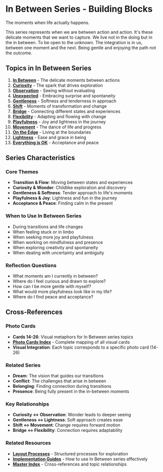 # In Between Series - Building Blocks

The moments when life actually happens.

This series represents when we are between action and action. It's these delicate moments that we want to capture. We live not in the doing but in the in between. To be open to the unknown. The integration is in us, between one moment and the next. Being gentle and enjoying the path not the outcome.

## Topics in In Between Series

1. **[In Between](01-in-between.md)** - The delicate moments between actions
2. **[Curiosity](02-curiosity.md)** - The spark that drives exploration
3. **[Observation](03-observation.md)** - Seeing without evaluating
4. **[Unexpected](04-unexpected.md)** - Embracing surprise and spontaneity
5. **[Gentleness](05-gentleness.md)** - Softness and tenderness in approach
6. **[Shift](06-shift.md)** - Moments of transformation and change
7. **[Bridge](07-bridge.md)** - Connecting different states and experiences
8. **[Flexibility](08-flexibility.md)** - Adapting and flowing with change
9. **[Playfulness](09-playfulness.md)** - Joy and lightness in the journey
10. **[Movement](10-movement.md)** - The dance of life and progress
11. **[On the Edge](11-on-the-edge.md)** - Living at the boundaries
12. **[Lightness](12-lightness.md)** - Ease and grace in being
13. **[Everything is OK](13-everything-is-ok.md)** - Acceptance and peace

## Series Characteristics

### **Core Themes**
- **Transition & Flow**: Moving between states and experiences
- **Curiosity & Wonder**: Childlike exploration and discovery
- **Gentleness & Softness**: Tender approach to life's moments
- **Playfulness & Joy**: Lightness and fun in the journey
- **Acceptance & Peace**: Finding calm in the present

### **When to Use In Between Series**
- During transitions and life changes
- When feeling stuck or in limbo
- When seeking more joy and playfulness
- When working on mindfulness and presence
- When exploring creativity and spontaneity
- When dealing with uncertainty and ambiguity

### **Reflection Questions**
- What moments am I currently in between?
- Where do I feel curious and drawn to explore?
- How can I be more gentle with myself?
- What would more playfulness look like in my life?
- Where do I find peace and acceptance?

## Cross-References

### **Photo Cards**
- **Cards 14-26**: Visual metaphors for In Between series topics
- **[Photo Cards Index](../PHOTO-CARDS-INDEX.md)** - Complete mapping of all visual cards
- **Visual Integration**: Each topic corresponds to a specific photo card (14-26)

### **Related Series**
- **Dream**: The vision that guides our transitions
- **Conflict**: The challenges that arise in between
- **Belonging**: Finding connection during transitions
- **Presence**: Being fully present in the in-between moments

### **Key Relationships**
- **Curiosity ↔ Observation**: Wonder leads to deeper seeing
- **Gentleness ↔ Lightness**: Soft approach creates ease
- **Shift ↔ Movement**: Change requires forward motion
- **Bridge ↔ Flexibility**: Connection requires adaptability

### **Related Resources**
- **[Layout Processes](../layout-processes/)** - Structured processes for exploration
- **[Implementation Guides](../implementation/)** - How to use In Between series effectively
- **[Master Index](../MASTER-INDEX.md)** - Cross-references and topic relationships

